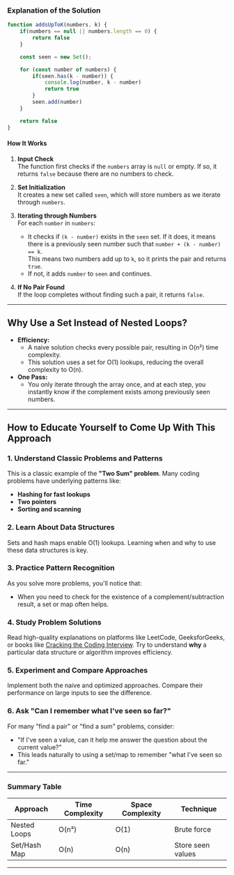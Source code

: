 ### Explanation of the Solution

```javascript
function addsUpToK(numbers, k) {
    if(numbers == null || numbers.length == 0) {
        return false
    }

    const seen = new Set();

    for (const number of numbers) {
        if(seen.has(k - number)) {
            console.log(number, k - number)
            return true
        }
        seen.add(number)
    }

    return false
}
```

#### How It Works

1. **Input Check**  
   The function first checks if the `numbers` array is `null` or empty. If so, it returns `false` because there are no numbers to check.

2. **Set Initialization**  
   It creates a new set called `seen`, which will store numbers as we iterate through `numbers`.

3. **Iterating through Numbers**  
   For each `number` in `numbers`:
   - It checks if `(k - number)` exists in the `seen` set. If it does, it means there is a previously seen number such that `number + (k - number) == k`.  
     This means two numbers add up to `k`, so it prints the pair and returns `true`.
   - If not, it adds `number` to `seen` and continues.

4. **If No Pair Found**  
   If the loop completes without finding such a pair, it returns `false`.

---

## Why Use a Set Instead of Nested Loops?

- **Efficiency:**  
  - A naive solution checks every possible pair, resulting in O(n²) time complexity.
  - This solution uses a set for O(1) lookups, reducing the overall complexity to O(n).
- **One Pass:**  
  - You only iterate through the array once, and at each step, you instantly know if the complement exists among previously seen numbers.

---

## How to Educate Yourself to Come Up With This Approach

### 1. **Understand Classic Problems and Patterns**
This is a classic example of the **"Two Sum" problem**.
Many coding problems have underlying patterns like:
  - **Hashing for fast lookups**
  - **Two pointers**
  - **Sorting and scanning**

### 2. **Learn About Data Structures**
Sets and hash maps enable O(1) lookups.
Learning when and why to use these data structures is key.

### 3. **Practice Pattern Recognition**
As you solve more problems, you'll notice that:
  - When you need to check for the existence of a complement/subtraction result, a set or map often helps.

### 4. **Study Problem Solutions**
Read high-quality explanations on platforms like LeetCode, GeeksforGeeks, or books like [Cracking the Coding Interview](https://www.crackingthecodinginterview.com/).
Try to understand **why** a particular data structure or algorithm improves efficiency.

### 5. **Experiment and Compare Approaches**
Implement both the naive and optimized approaches.
Compare their performance on large inputs to see the difference.

### 6. **Ask "Can I remember what I've seen so far?"**
For many "find a pair" or "find a sum" problems, consider:
  - "If I've seen a value, can it help me answer the question about the current value?"
  - This leads naturally to using a set/map to remember "what I've seen so far."

---

### **Summary Table**

| Approach         | Time Complexity | Space Complexity | Technique                |
|------------------|----------------|------------------|--------------------------|
| Nested Loops     | O(n²)          | O(1)             | Brute force              |
| Set/Hash Map     | O(n)           | O(n)             | Store seen values        |

---